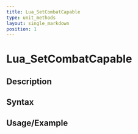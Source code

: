 ```yaml
---
title: Lua_SetCombatCapable
type: unit_methods
layout: single_markdown
position: 1
---
```


# Lua_SetCombatCapable

## Description

## Syntax

## Usage/Example


